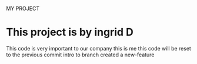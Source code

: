 MY PROJECT

# This project is by ingrid D

This code is very important to our company
this is me
this code will be reset to the previous commit 
intro to branch
created a new-feature  
